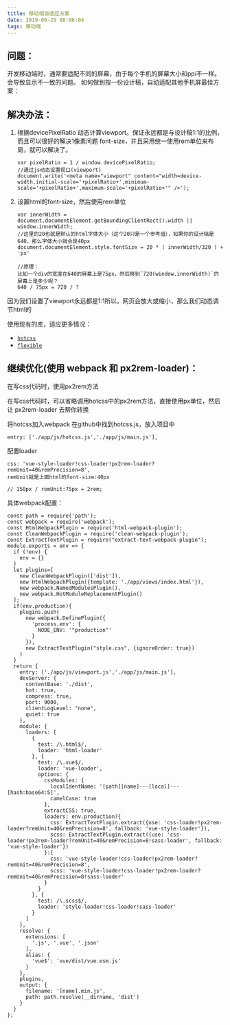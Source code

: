 ```yaml
---
title: 移动端自适应方案
date: 2019-06-29 08:06:04
tags: 移动端
---
```


## 问题：
开发移动端时，通常要适配不同的屏幕，由于每个手机的屏幕大小和ppi不一样。会导致显示不一致的问题。
如何做到按一份设计稿，自动适配其他手机屏最佳方案：

<!-- more -->
## 解决办法：
1. 根据devicePixelRatio 动态计算viewport。保证永远都是与设计稿1:1的比例，而且可以很好的解决1像素问题
    font-size，并且采用统一使用rem单位来布局，就可以解决了。
    ```
    var pixelRatio = 1 / window.devicePixelRatio;
    //通过js动态设置视口(viewport)
    document.write('<meta name="viewport" content="width=device-width,initial-scale='+pixelRatio+',minimum-scale='+pixelRatio+',maximum-scale='+pixelRatio+'" />');
    ```
2. 设置html的font-size，然后使用rem单位
    ```
    var innerWidth = document.documentElement.getBoundingClientRect().width || window.innerWidth;
    //这里的20也就是默认的html字体大小（这个20只是一个参考值），如果你的设计稿是640，那么字体大小就会是40px
    document.documentElement.style.fontSize = 20 * ( innerWidth/320 ) + 'px'

    //原理：
    比如一个div的宽度在640的屏幕上是75px，然后移到`720(window.innerWidth)`的屏幕上是多少呢？
    640 / 75px = 720 / ?
    ```

因为我们设置了viewport永远都是1:1所以，网页会放大或缩小，那么我们动态调节html的


使用现有的库，适应更多情况：
- [`hotcss`](https://github.com/imochen/hotcss)
- [`flexible`](https://github.com/amfe/lib-flexible)

## 继续优化(使用 webpack 和 px2rem-loader)：

在写css代码时，使用px2rem方法

在写css代码时，可以省略调用hotcss中的px2rem方法，直接使用px单位，然后让 px2rem-loader 去帮你转换

将hotcss加入webpack
在github中找到hotcss.js，放入项目中
```
entry: ['./app/js/hotcss.js','./app/js/main.js'],
```
配置loader
```
css: 'vue-style-loader!css-loader!px2rem-loader?remUnit=40&remPrecision=8',
remUnit就是上面html的font-size:40px

// 150px / remUnit:75px = 2rem;
```


具体webpack配置：

```
const path = require('path');
const webpack = require('webpack');
const HtmlWebpackPlugin = require('html-webpack-plugin');
const CleanWebpackPlugin = require('clean-webpack-plugin');
const ExtractTextPlugin = require("extract-text-webpack-plugin");
module.exports = env => {
  if (!env) {
    env = {}
  }
  let plugins=[
    new CleanWebpackPlugin(['dist']),
    new HtmlWebpackPlugin({template: './app/views/index.html'}),
    new webpack.NamedModulesPlugin(),
    new webpack.HotModuleReplacementPlugin()
  ];
  if(env.production){
    plugins.push(
      new webpack.DefinePlugin({
        'process.env': {
          NODE_ENV: '"production"'
        }
      }),
      new ExtractTextPlugin("style.css", {ignoreOrder: true})
    )
  }
  return {
    entry: ['./app/js/viewport.js','./app/js/main.js'],
    devServer: {
      contentBase: './dist',
      hot: true,
      compress: true,
      port: 9000,
      clientLogLevel: "none",
      quiet: true
    },
    module: {
      loaders: [
        {
          test: /\.html$/,
          loader: 'html-loader'
        }, {
          test: /\.vue$/,
          loader: 'vue-loader',
          options: {
            cssModules: {
              localIdentName: '[path][name]---[local]---[hash:base64:5]',
              camelCase: true
            },
            extractCSS: true,
            loaders: env.production?{
              css: ExtractTextPlugin.extract({use: 'css-loader!px2rem-loader?remUnit=40&remPrecision=8', fallback: 'vue-style-loader'}),
              scss: ExtractTextPlugin.extract({use: 'css-loader!px2rem-loader?remUnit=40&remPrecision=8!sass-loader', fallback: 'vue-style-loader'})
            }:{
              css: 'vue-style-loader!css-loader!px2rem-loader?remUnit=40&remPrecision=8',
              scss: 'vue-style-loader!css-loader!px2rem-loader?remUnit=40&remPrecision=8!sass-loader'
            }
          }
        }, {
          test: /\.scss$/,
          loader: 'style-loader!css-loader!sass-loader'
        }
      ]
    },
    resolve: {
      extensions: [
        '.js', '.vue', '.json'
      ],
      alias: {
        'vue$': 'vue/dist/vue.esm.js'
      }
    },
    plugins,
    output: {
      filename: '[name].min.js',
      path: path.resolve(__dirname, 'dist')
    }
  }
};
```